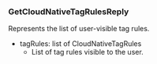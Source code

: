 ### GetCloudNativeTagRulesReply
Represents the list of user-visible tag rules.

- tagRules: list of CloudNativeTagRules
  - List of tag rules visible to the user.
